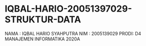 # IQBAL-HARIO-20051397029-STRUKTUR-DATA
NAMA : IQBAL HARIO SYAHPUTRA
NIM : 2005139029
PRODI: D4 MANAJEMEN INFORMATIKA 2020A
